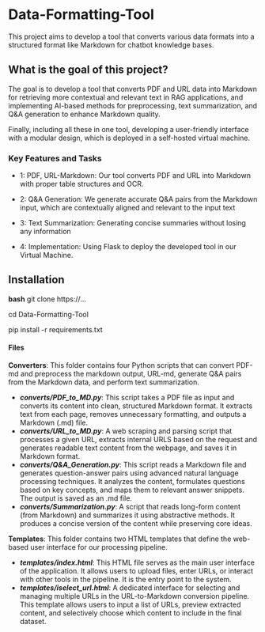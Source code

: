 # Data-Formatting-Tool

This project aims to develop a tool that converts various data formats into a structured format like Markdown for chatbot knowledge bases.

## What is the goal of this project?
The goal is to develop a tool that converts PDF and URL data into Markdown for retrieving more contextual and relevant text in RAG applications, and implementing AI-based methods for preprocessing, text summarization, and Q&A generation to enhance Markdown quality. 

Finally, including all these in one tool, developing a user-friendly interface with a modular design, which is deployed in a self-hosted virtual machine.

### Key Features and Tasks
- 1: PDF, URL-Markdown: Our tool converts PDF and URL into Markdown with proper table structures and OCR.
  
- 2: Q&A Generation: We generate accurate Q&A pairs from the Markdown input, which are contextually aligned and relevant to the input text

- 3: Text Summarization: Generating concise summaries without losing any information

- 4: Implementation: Using Flask to deploy the developed tool in our Virtual Machine.

## Installation

**bash**
git clone https://...

cd Data-Formatting-Tool

pip install -r requirements.txt

#### Files

**Converters**: This folder contains four Python scripts that can convert PDF-md and preprocess the markdown output, URL-md, generate Q&A pairs from the Markdown data, and perform text summarization.
 - ***converts/PDF_to_MD.py***:  This script takes a PDF file as input and converts its content into clean, structured Markdown format. It extracts text from each page, removes unnecessary formatting, and outputs a Markdown (.md) file.
 - ***converts/URL_to_MD.py***: A web scraping and parsing script that processes a given URL, extracts internal URLS based on the request and generates readable text content from the webpage, and saves it in Markdown format.
 - ***converts/Q&A_Generation.py***: This script reads a Markdown file and generates question-answer pairs using advanced natural language processing techniques. It analyzes the content, formulates questions based on key concepts, and maps them to relevant answer snippets. The output is saved as an .md file.
 - ***converts/Summarization.py***: A script that reads long-form content (from Markdown) and summarizes it using abstractive methods. It produces a concise version of the content while preserving core ideas.


**Templates**: This folder contains two HTML templates that define the web-based user interface for our processing pipeline.
- ***templates/index.html***: This HTML file serves as the main user interface of the application. It allows users to upload files, enter URLs, or interact with other tools in the pipeline. It is the entry point to the system.
- ***templates/iselect_url.html***: A dedicated interface for selecting and managing multiple URLs in the URL-to-Markdown conversion pipeline. This template allows users to input a list of URLs, preview extracted content, and selectively choose which content to include in the final dataset.
    



